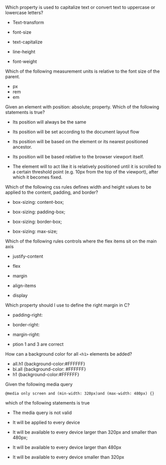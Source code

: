 Which property is used to capitalize text or convert text to uppercase or lowercase letters?

- Text-transform
- font-size

- text-capitalize
- line-height
- font-weight

Which of the following measurement units is relative to the font size of the parent.

- px
- rem
- em

Given an element with position: absolute; property. Which of the following statements is true?

- Its position will always be the same

- Its position will be set according to the document layout flow

- Its position will be based on the <html> element or its nearest positioned ancestor.
- Its position will be based relative to the browser viewport itself.

- The element will to act like it is relatively positioned until it is scrolled to a certain threshold point (e.g. 10px from the top of the viewport), after which it becomes fixed.

Which of the following css rules defines width and height values to be applied to the content, padding, and border?

- box-sizing: content-box;
- box-sizing: padding-box;
- box-sizing: border-box;

- box-sizing: max-size;

Which of the following rules controls where the flex items sit on the main axis

- justify-content
- flex

- margin

- align-items
- display

Which property should I use to define the right margin in C?

- padding-right:

- border-right:

- margin-right:

- ption 1 and 3 are correct

How can a background color for all `<h1>` elements be added?

- all.h1 {background-color:#FFFFFF}
- bi.all {background-color: #FFFFFF}
- h1 {background-color:#FFFFFF}

Given the following media query

```
@media only screen and (min-width: 320px)and (max-width: 480px) {}
```

which of the following statements is true

- The media query is not valid

- It will be applied to every device

- It will be available to every device larger than 320px and smaller than 480px;
- It will be available to every device larger than 480px

- It will be available to every device smaller than 320px
